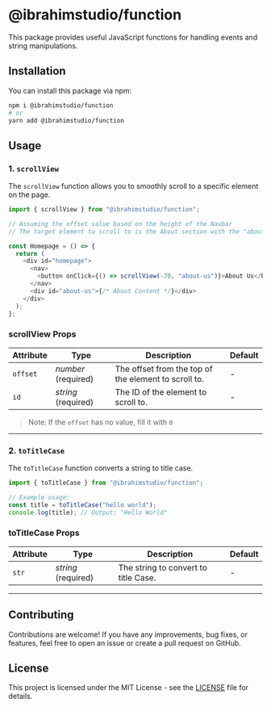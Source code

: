 # @ibrahimstudio/function

This package provides useful JavaScript functions for handling events and string manipulations.

## Installation

You can install this package via npm:

```sh
npm i @ibrahimstudio/function
# or
yarn add @ibrahimstudio/function
```

## Usage

### 1. `scrollView`

The `scrollView` function allows you to smoothly scroll to a specific element on the page.

```javascript
import { scrollView } from "@ibrahimstudio/function";

// Assuming the offset value based on the height of the Navbar
// The target element to scroll to is the About section with the "about-us" id

const Homepage = () => {
  return (
    <div id="homepage">
      <nav>
        <button onClick={() => scrollView(-70, "about-us")}>About Us</button>
      </nav>
      <div id="about-us">{/* About Content */}</div>
    </div>
  );
};
```

### scrollView Props

| Attribute | Type                | Description                                          | Default |
| --------- | ------------------- | ---------------------------------------------------- | ------- |
| `offset`  | _number_ (required) | The offset from the top of the element to scroll to. | -       |
| `id`      | _string_ (required) | The ID of the element to scroll to.                  | -       |

> Note: If the `offset` has no value, fill it with `0`

---

### 2. `toTitleCase`

The `toTitleCase` function converts a string to title case.

```javascript
import { toTitleCase } from "@ibrahimstudio/function";

// Example usage:
const title = toTitleCase("hello world");
console.log(title); // Output: "Hello World"
```

### toTitleCase Props

| Attribute | Type                | Description                          | Default |
| --------- | ------------------- | ------------------------------------ | ------- |
| `str`     | _string_ (required) | The string to convert to title Case. | -       |

---

## Contributing

Contributions are welcome! If you have any improvements, bug fixes, or features, feel free to open an issue or create a pull request on GitHub.

## License

This project is licensed under the MIT License - see the [LICENSE](https://github.com/space-ibrahimstudio/ibrahimstudio/blob/master/LICENSE) file for details.
